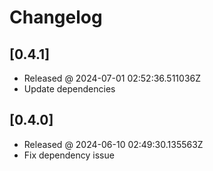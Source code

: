# Changelog

## [0.4.1]

- Released @ 2024-07-01 02:52:36.511036Z
- Update dependencies

## [0.4.0]

- Released @ 2024-06-10 02:49:30.135563Z
- Fix dependency issue
